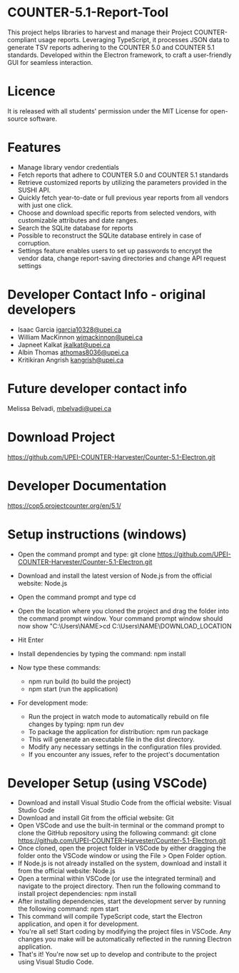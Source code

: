 # COUNTER-5.1-Report-Tool

This project helps libraries to harvest and manage their Project COUNTER-compliant usage reports. Leveraging TypeScript, it processes JSON data to generate TSV reports adhering to the COUNTER 5.0 and COUNTER 5.1 standards. Developed within the Electron framework, to craft a user-friendly GUI for seamless interaction. 

# Licence
It is released with all students' permission under the MIT License for open-source software.

# Features
* Manage library vendor credentials
* Fetch reports that adhere to COUNTER 5.0 and COUNTER 5.1 standards
* Retrieve customized reports by utilizing the parameters provided in the SUSHI API.
* Quickly fetch year-to-date or full previous year reports from all vendors with just one click.
* Choose and download specific reports from selected vendors, with customizable attributes and date ranges.
* Search the SQLite database for reports
* Possible to reconstruct the SQLite database entirely in case of corruption.
* Settings feature enables users to set up passwords to encrypt the vendor data, change report-saving directories and change API request settings

# Developer Contact Info - original developers
* Isaac Garcia igarcia10328@upei.ca
* William MacKinnon wjmackinnon@upei.ca
* Japneet Kalkat jkalkat@upei.ca
* Albin Thomas athomas8036@upei.ca
* Kritikiran Angrish kangrish@upei.ca

# Future developer contact info
Melissa Belvadi, mbelvadi@upei.ca

# Download Project
https://github.com/UPEI-COUNTER-Harvester/Counter-5.1-Electron.git

# Developer Documentation
https://cop5.projectcounter.org/en/5.1/

# Setup instructions (windows)
* Open the command prompt and type: git clone https://github.com/UPEI-COUNTER-Harvester/Counter-5.1-Electron.git 
* Download and install the latest version of Node.js from the official website: Node.js
* Open the command prompt and type cd
* Open the location where you cloned the project and drag the folder into the command prompt window. Your command prompt window should now show "C:\Users\NAME>cd 
  C:\Users\NAME\DOWNLOAD_LOCATION
* Hit Enter
* Install dependencies by typing the command: npm install
* Now type these commands:
   * npm run build (to build the project)
   * npm start (run the application)
     
* For development mode:
   * Run the project in watch mode to automatically rebuild on file changes by typing: npm run dev
   * To package the application for distribution: npm run package
   * This will generate an executable file in the dist directory.
   * Modify any necessary settings in the configuration files provided.
   * If you encounter any issues, refer to the project's documentation

# Developer Setup (using VSCode)
* Download and install Visual Studio Code from the official website: Visual Studio Code
* Download and install Git from the official website: Git
* Open VSCode and use the built-in terminal or the command prompt to clone the GitHub repository using the following command: git clone https://github.com/UPEI-COUNTER-Harvester/Counter-5.1-Electron.git
* Once cloned, open the project folder in VSCode by either dragging the folder onto the VSCode window or using the File > Open Folder option.
* If Node.js is not already installed on the system, download and install it from the official website: Node.js
* Open a terminal within VSCode (or use the integrated terminal) and navigate to the project directory. Then run the following command to install project dependencies: npm install
* After installing dependencies, start the development server by running the following command: npm start
* This command will compile TypeScript code, start the Electron application, and open it for development.
* You're all set! Start coding by modifying the project files in VSCode. Any changes you make will be automatically reflected in the running Electron application.
* That's it! You're now set up to develop and contribute to the project using Visual Studio Code.
  

 



